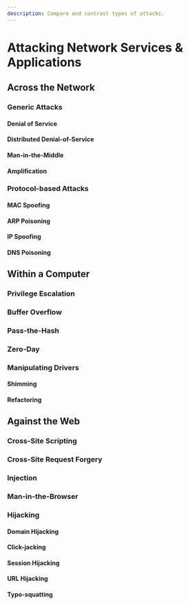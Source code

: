 ```yaml
---
description: Compare and contrast types of attacks.
---
```


# Attacking Network Services & Applications

## Across the Network

### Generic Attacks

#### Denial of Service

#### Distributed Denial-of-Service

#### Man-in-the-Middle

#### Amplification

### Protocol-based Attacks

#### MAC Spoofing

#### ARP Poisoning

#### IP Spoofing

#### DNS Poisoning

## Within a Computer

### Privilege Escalation

### Buffer Overflow

### Pass-the-Hash

### Zero-Day

### Manipulating Drivers

#### Shimming

#### Refactoring

## Against the Web

### Cross-Site Scripting

### Cross-Site Request Forgery

### Injection

### Man-in-the-Browser

### Hijacking

#### Domain Hijacking

#### Click-jacking

#### Session Hijacking

#### URL Hijacking

#### Typo-squatting

